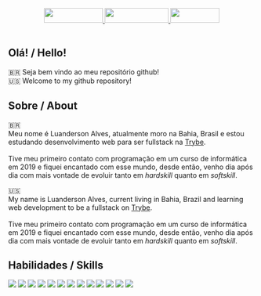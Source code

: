 <div align="center"> 
  <a href="https://www.linkedin.com/in/luandersonalvesdev/">
    <img width="120px" height="30px" src="https://img.shields.io/badge/linkedin-FDECEF?style=for-the-badge&logo=linkedin&logoColor=black">
  </a>
  <a href="https://luandersonalvesdev.github.io/portfolio/">
    <img width="130px" height="30px" src="https://img.shields.io/badge/portfolio-FDECEF?style=for-the-badge&logo=github&logoColor=black">
  </a>
  <a href="https://www.linkedin.com/in/luandersonalvesdev/">
    <img width="100px" height="30px" src="https://img.shields.io/badge/gmail-FDECEF?style=for-the-badge&logo=gmail&logoColor=black">
  </a>
</div>

<br>

## **Olá! / Hello!**
🇧🇷 Seja bem vindo ao meu repositório github! <br>
🇺🇸 Welcome to my github repository!

## **Sobre / About**

🇧🇷 <br>
Meu nome é Luanderson Alves, atualmente moro na Bahia, Brasil e estou estudando desenvolvimento web para ser fullstack na <a href="https://www.betrybe.com/">Trybe</a>. <br>
<br>
Tive meu primeiro contato com programação em um curso de informática em 2019 e fiquei encantado com esse mundo, desde então, venho dia após dia com mais vontade de evoluir tanto em _hardskill_ quanto em _softskill_.


🇺🇸 <br>
My name is Luanderson Alves, current living in Bahia, Brazil and learning web development to be a fullstack on <a href="https://www.betrybe.com/">Trybe</a>. <br>
<br>
Tive meu primeiro contato com programação em um curso de informática em 2019 e fiquei encantado com esse mundo, desde então, venho dia após dia com mais vontade de evoluir tanto em _hardskill_ quanto em _softskill_.
  
 ## **Habilidades / Skills**
<div>
  <img src="https://img.shields.io/badge/html5-FDECEF?style=for-the-badge&logo=html5&logoColor=black">
  <img src="https://img.shields.io/badge/css3-FDECEF?style=for-the-badge&logo=css3&logoColor=black">
  <img src="https://img.shields.io/badge/JavaScript-FDECEF?style=for-the-badge&logo=javascript&logoColor=black">
  <img src="https://img.shields.io/badge/Jest-FDECEF?style=for-the-badge&logo=jest&logoColor=black">  
  <img src="https://img.shields.io/badge/react-FDECEF?style=for-the-badge&logo=react&logoColor=black">
  <img src="https://img.shields.io/badge/testing%20library-FDECEF?style=for-the-badge&logo=testing-library&logoColor=black">
  <img src="https://img.shields.io/badge/React_Router-FDECEF?style=for-the-badge&logo=react-router&logoColor=black">
  <img src="https://img.shields.io/badge/redux-FDECEF?style=for-the-badge&logo=redux&logoColor=black">
  <img src="https://img.shields.io/badge/Java-FDECEF?style=for-the-badge&logo=java&logoColor=black">
  <img src="https://img.shields.io/badge/android%20studio-FDECEF?style=for-the-badge&logo=androidstudio&logoColor=black">
  <img src="https://img.shields.io/badge/figma-FDECEF?style=for-the-badge&logo=figma&logoColor=black"> 
  <img src="https://img.shields.io/badge/photoshop-FDECEF?style=for-the-badge&logo=Adobe%20Photoshop&logoColor=black"> 
  <img src="https://img.shields.io/badge/git-FDECEF?style=for-the-badge&logo=git&logoColor=black"> 
</div>
